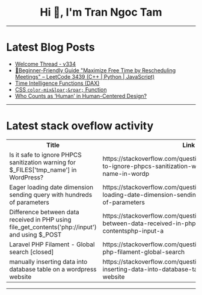 <h1 align="center">Hi 👋, I'm Tran Ngoc Tam</h1>

---

# Latest Blog Posts 
<!-- BLOG-POST-LIST:START -->
- [Welcome Thread - v334](https://dev.to/devteam/welcome-thread-v334-53mp)
- [🐨Beginner-Friendly Guide &quot;Maximize Free Time by Rescheduling Meetings&quot; – LeetCode 3439 &lpar;C++ | Python | JavaScript&rpar;](https://dev.to/om_shree_0709/beginner-friendly-guide-maximize-free-time-by-rescheduling-meetings-leetcode-3439-c--299l)
- [Time Intelligence Functions &lpar;DAX&rpar;](https://dev.to/johnkyalo/time-intelligence-functions-dax-5h6d)
- [CSS `color-mix&lpar;&rpar;` Function](https://dev.to/drprime01/css-color-mix-function-34jh)
- [Who Counts as ‘Human’ in Human-Centered Design?](https://dev.to/a11yatasurion/who-counts-as-human-in-human-centered-design-49g5)
<!-- BLOG-POST-LIST:END -->

---

# Latest stack oveflow activity
<table>
  <tr><th>Title</th><th>Link</th></tr>
  <!-- STACKOVERFLOW:START --><tr><td>Is it safe to ignore PHPCS sanitization warning for $_FILES[&#39;tmp_name&#39;] in WordPress?</td><td>https://stackoverflow.com/questions/79694986/is-it-safe-to-ignore-phpcs-sanitization-warning-for-filestmp-name-in-wordp</td></tr><tr><td>Eager loading date dimension sending query with hundreds of parameters</td><td>https://stackoverflow.com/questions/79694913/eager-loading-date-dimension-sending-query-with-hundreds-of-parameters</td></tr><tr><td>Difference between data received in PHP using file_get_contents&lpar;&#39;php://input&#39;&rpar; and using $_POST</td><td>https://stackoverflow.com/questions/79694825/difference-between-data-received-in-php-using-file-get-contentsphp-input-a</td></tr><tr><td>Laravel PHP Filament - Global search [closed]</td><td>https://stackoverflow.com/questions/79694592/laravel-php-filament-global-search</td></tr><tr><td>manually inserting data into database table on a wordpress website</td><td>https://stackoverflow.com/questions/79694080/manually-inserting-data-into-database-table-on-a-wordpress-website</td></tr><!-- STACKOVERFLOW:END -->
</table>

---


